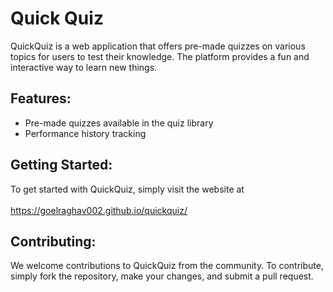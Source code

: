 # Quick Quiz
QuickQuiz is a web application that offers pre-made quizzes on various topics for users to test their knowledge. The platform provides a fun and interactive way to learn new things.

## Features:

* Pre-made quizzes available in the quiz library
* Performance history tracking

## Getting Started:
To get started with QuickQuiz, simply visit the website at <br/> <br/> https://goelraghav002.github.io/quickquiz/ 

## Contributing:
We welcome contributions to QuickQuiz from the community. To contribute, simply fork the repository, make your changes, and submit a pull request.
